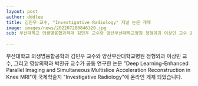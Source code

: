 ```yaml
---
layout: post
author: dddlee
title: 김민우 교수, "Investigative Radiology" 저널 논문 게재
image: images/news/202207280846320.jpg
sub: 부산대학교 의생명융합과학대 김민우 교수와 양산부산대학교병원 정형외과 이상민 교수 공동 1저자로, 영상의학과 박찬규 교수가 교신저자로 공동 연구한 논문이 국제학술지 Investigative Radiology에 온라인으로 게재
              
---
```

부산대학교 의생명융합공학과 김민우 교수와 양산부산대학교병원 정형외과 이상민 교수, 그리고 영상의학과 박찬규 교수가 공동 연구한 논문
"Deep Learning-Enhanced Parallel Imaging and Simultaneous Multislice Acceleration Reconstruction in Knee MRI"이 국제학술지 "Investigative Radiology"에 온라인 게재 되었습니다.